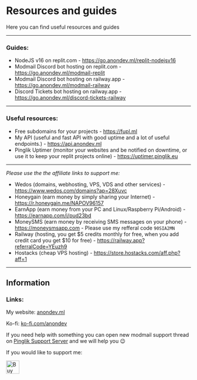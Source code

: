 
# Resources and guides

Here you can find useful resources and guides


------
### Guides:
- NodeJS v16 on replit.com - https://go.anondev.ml/replit-nodejsv16
- Modmail Discord bot hosting on replit.com - https://go.anondev.ml/modmail-replit
- Modmail Discord bot hosting on railway.app - https://go.anondev.ml/modmail-railway
- Discord Tickets bot hosting on railway.app - https://go.anondev.ml/discord-tickets-railway
------
### Useful resources:
- Free subdomains for your projects - https://fupl.ml
- My API (useful and fast API with good uptime and a lot of useful endpoints.) - https://api.anondev.ml
- Pinglik Uptimer (monitor your websites and be notified on downtime, or use it to keep your replit projects online) - https://uptimer.pinglik.eu
---

*Please use the the affiliate links to support me:*

- Wedos (domains, webhosting, VPS, VDS and other services) - https://www.wedos.com/domains?ap=28Xuvc 
- Honeygain (earn money by simply sharing your Internet) - https://r.honeygain.me/NAPOV96157
- EarnApp (earn money from your PC and Linux/Raspberry Pi/Android) - https://earnapp.com/i/pud23bd
- MoneySMS (earn money by receiving SMS messages on your phone) - https://moneysmsapp.com - Please use my refferal code `90SIA2MN`
- Railway (hosting, you get $5 credits monthly for free, when you add credit card you get $10 for free) - https://railway.app?referralCode=YEuzh9
- Hostacks (cheap VPS hosting) - https://store.hostacks.com/aff.php?aff=1
------


## Information

### Links:
My website: [anondev.ml](https://anondev.ml)

Ko-fi: [ko-fi.com/anondev](https://ko-fi.com/anondev)

If you need help with something you can open new modmail support thread on [Pinglik Support Server](https://go.anondev.ml/pinglik-support) and we will help you 😉

If you would like to support me:<br>

<a  href='https://ko-fi.com/J3J72WPRC'  target='__blank'><img  height='36'  style='border:0px;height:36px;'  src='https://cdn.ko-fi.com/cdn/kofi2.png?v=2'  border='0'  alt='Buy Me a Coffee at ko-fi.com'  /></a>
